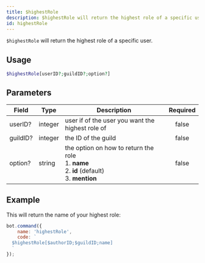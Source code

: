 ```yaml
---
title: $highestRole
description: $highestRole will return the highest role of a specific user.
id: highestRole
---
```


`$highestRole` will return the highest role of a specific user.

## Usage

```php
$highestRole[userID?;guildID?;option?]
```

## Parameters

| Field    | Type    | Description                                                                                              | Required |
|----------|---------|----------------------------------------------------------------------------------------------------------|:--------:|
| userID?  | integer | user if of the user you want the highest role of                                                         |  false   |
| guildID? | integer | the ID of the guild                                                                                      |  false   |
| option?  | string  | the option on how to return the role <br /> 1. **name** <br /> 2. **id** (default) <br /> 3. **mention** |  false   |

## Example

This will return the name of your highest role:

```javascript
bot.command({
    name: 'highestRole',
    code: `
  $highestRole[$authorID;$guildID;name]
  `
});
```
